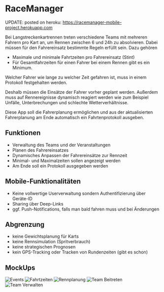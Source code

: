 # RaceManager

UPDATE: posted on heroku: https://racemanager-mobile-project.herokuapp.com

Bei Langstreckenkartrennen treten verschiedene Teams mit mehreren Fahrern pro Kart an, um Rennen zwischen 6 und 24h zu absolvieren. Dabei müssen für den Fahrereinsatz bestimmte Regeln erfüllt sein. Dazu gehören
- Maximale und minimale Fahrtzeiten pro Fahrereinsatz (Stint)
- Für Gesamtfahrzeiten für einen Fahrer bei einem Rennen gibt es ein Minimum.

Welcher Fahrer wie lange zu welcher Zeit gefahren ist, muss in einem Protokoll festgehalten werden.

Deshalb müssen die Einsätze der Fahrer vorher geplant werden. Außerdem muss auf Rennereignisse dynamisch reagiert werden wie zum Beispiel Unfälle, Unterbrechungen und schlechte Wetterverhältnisse.

Diese App soll die Fahrerplanung ermöglichen und aus der aktualisierten Fahrerplanung am Ende automatisch ein Fahrtenprotokoll ausgeben.

## Funktionen

- Verwaltung des Teams und der Veranstaltungen
- Planen des Fahrereinsatzes
- Dynamisches Anpassen der Fahrereinsätze zur Rennzeit 
- Minimal- und Maximalzeiten sollen angezeigt werden
- Am Ende soll ein Protokoll ausgegeben werden

## Mobile-Funktionalitäten

- Keine vollwertige Userverwaltung sondern Authentifizierung über Geräte-ID
- Sharing über Deep-Links
- ggf. Push-Notifications, falls man bald fahren muss und bei Änderungen

## Abgrenzung

- keine Gewichtsplanung für Karts
- keine Rennsimulation (Spritverbrauch)
- keine strategischen Prognosen
- kein GPS-Tracking oder Tracken von Rundenzeiten (gibt es schon)

## MockUps

![Events](https://github.com/benni1371/mobileProjectBackend/blob/master/img/events.png)
![Fahrtzeiten](https://github.com/benni1371/mobileProjectBackend/blob/master/img/fahrzeiten.png)
![Rennplanung](https://github.com/benni1371/mobileProjectBackend/blob/master/img/rennplanung.png)
![Team Beitreten](https://github.com/benni1371/mobileProjectBackend/blob/master/img/team_beitreten.png)
![Team Verwalten](https://github.com/benni1371/mobileProjectBackend/blob/master/img/team_verwalten.png)